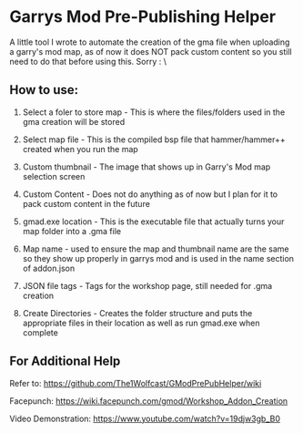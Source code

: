 # Garrys Mod Pre-Publishing Helper

A little tool I wrote to automate the creation of the gma file when uploading a garry's mod map, as of now it does NOT pack custom content so you still need to do that before using this. Sorry : \

## How to use:

1. Select a foler to store map - This is where the files/folders used in the gma creation will be stored

2. Select map file - This is the compiled bsp file that hammer/hammer++ created when you run the map

3. Custom thumbnail - The image that shows up in Garry's Mod map selection screen

4. Custom Content - Does not do anything as of now but I plan for it to pack custom content in the future

5. gmad.exe location - This is the executable file that actually turns your map folder into a .gma file

6. Map name - used to ensure the map and thumbnail name are the same so they show up properly in garrys mod and is used in the name section of addon.json

7. JSON file tags - Tags for the workshop page, still needed for .gma creation 

8. Create Directories - Creates the folder structure and puts the appropriate files in their location as well as run gmad.exe when complete

## For Additional Help

Refer to: https://github.com/The1Wolfcast/GModPrePubHelper/wiki

Facepunch: https://wiki.facepunch.com/gmod/Workshop_Addon_Creation

Video Demonstration: https://www.youtube.com/watch?v=19djw3gb_B0
